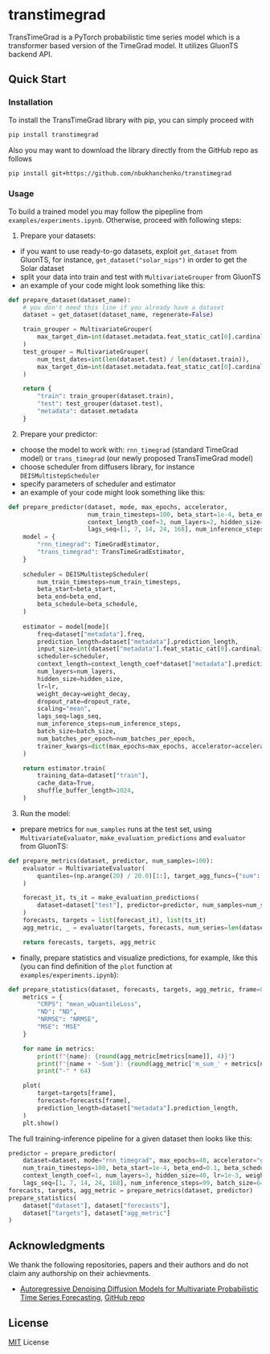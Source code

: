 # transtimegrad
TransTimeGrad is a PyTorch probabilistic time series model which is a transformer based version of the TimeGrad model. It utilizes GluonTS backend API.

## Quick Start
### Installation
To install the TransTimeGrad library with pip, you can simply proceed with

```bash
pip install transtimegrad
```

Also you may want to download the library directly from the GitHub repo as follows

```bash
pip install git+https://github.com/nbukhanchenko/transtimegrad
```

### Usage
To build a trained model you may follow the pipepline from `examples/experiments.ipynb`. Otherwise, proceed with following steps:
1. Prepare your datasets:
* if you want to use ready-to-go datasets, exploit `get_dataset` from GluonTS, for instance, `get_dataset("solar_nips")` in order to get the Solar dataset
* split your data into train and test with `MultivariateGrouper` from GluonTS
* an example of your code might look something like this:

```python
def prepare_dataset(dataset_name):
    # you don't need this line if you already have a dataset
    dataset = get_dataset(dataset_name, regenerate=False)

    train_grouper = MultivariateGrouper(
        max_target_dim=int(dataset.metadata.feat_static_cat[0].cardinality)
    )
    test_grouper = MultivariateGrouper(
        num_test_dates=int(len(dataset.test) / len(dataset.train)),
        max_target_dim=int(dataset.metadata.feat_static_cat[0].cardinality),
    )

    return {
        "train": train_grouper(dataset.train),
        "test": test_grouper(dataset.test),
        "metadata": dataset.metadata
    }
```

2. Prepare your predictor:
* choose the model to work with: `rnn_timegrad` (standard TimeGrad model) or `trans_timegrad` (our newly proposed TransTimeGrad model)
* choose scheduler from diffusers library, for instance `DEISMultistepScheduler`
* specify parameters of scheduler and estimator
* an example of your code might look something like this:

```python
def prepare_predictor(dataset, mode, max_epochs, accelerator,
                      num_train_timesteps=100, beta_start=1e-4, beta_end=0.1, beta_schedule="linear",
                      context_length_coef=3, num_layers=2, hidden_size=64, lr=1e-3, weight_decay=1e-8, dropout_rate=0.1,
                      lags_seq=[1, 7, 14, 24, 168], num_inference_steps=99, batch_size=64, num_batches_per_epoch=100):
    model = {
        "rnn_timegrad": TimeGradEstimator,
        "trans_timegrad": TransTimeGradEstimator,
    }
    
    scheduler = DEISMultistepScheduler(
        num_train_timesteps=num_train_timesteps,
        beta_start=beta_start,
        beta_end=beta_end,
        beta_schedule=beta_schedule,
    )
    
    estimator = model[mode](
        freq=dataset["metadata"].freq,
        prediction_length=dataset["metadata"].prediction_length,
        input_size=int(dataset["metadata"].feat_static_cat[0].cardinality),
        scheduler=scheduler,
        context_length=context_length_coef*dataset["metadata"].prediction_length,
        num_layers=num_layers,
        hidden_size=hidden_size,
        lr=lr,
        weight_decay=weight_decay,
        dropout_rate=dropout_rate,
        scaling="mean",
        lags_seq=lags_seq,
        num_inference_steps=num_inference_steps,
        batch_size=batch_size,
        num_batches_per_epoch=num_batches_per_epoch,
        trainer_kwargs=dict(max_epochs=max_epochs, accelerator=accelerator, devices="1"),
    )

    return estimator.train(
        training_data=dataset["train"],
        cache_data=True,
        shuffle_buffer_length=1024,
    )
```

3. Run the model:
* prepare metrics for `num_samples` runs at the test set, using `MultivariateEvaluator`, `make_evaluation_predictions` and `evaluator` from GluonTS:

```python
def prepare_metrics(dataset, predictor, num_samples=100):
    evaluator = MultivariateEvaluator(
        quantiles=(np.arange(20) / 20.0)[1:], target_agg_funcs={"sum": np.sum}
    )

    forecast_it, ts_it = make_evaluation_predictions(
        dataset=dataset["test"], predictor=predictor, num_samples=num_samples
    )
    forecasts, targets = list(forecast_it), list(ts_it)
    agg_metric, _ = evaluator(targets, forecasts, num_series=len(dataset["test"]))

    return forecasts, targets, agg_metric
```

* finally, prepare statistics and visualize predictions, for example, like this (you can find definition of the `plot` function at `examples/experiments.ipynb`):

```python
def prepare_statistics(dataset, forecasts, targets, agg_metric, frame=0):
    metrics = {
        "CRPS": "mean_wQuantileLoss",
        "ND": "ND",
        "NRMSE": "NRMSE",
        "MSE": "MSE"
    }

    for name in metrics:
        print(f"{name}: {round(agg_metric[metrics[name]], 4)}")
        print(f"{name + '-Sum'}: {round(agg_metric['m_sum_' + metrics[name]], 4)}")
        print("-" * 64)

    plot(
        target=targets[frame],
        forecast=forecasts[frame],
        prediction_length=dataset["metadata"].prediction_length,
    )
    plt.show()
```

The full training-inference pipeline for a given dataset then looks like this:

```python
predictor = prepare_predictor(
    dataset=dataset, mode="rnn_timegrad", max_epochs=40, accelerator="gpu",
    num_train_timesteps=100, beta_start=1e-4, beta_end=0.1, beta_schedule="linear",
    context_length_coef=1, num_layers=3, hidden_size=40, lr=1e-3, weight_decay=1e-8, dropout_rate=0.1,
    lags_seq=[1, 7, 14, 24, 168], num_inference_steps=99, batch_size=64, num_batches_per_epoch=100)
forecasts, targets, agg_metric = prepare_metrics(dataset, predictor)
prepare_statistics(
    dataset["dataset"], dataset["forecasts"],
    dataset["targets"], dataset["agg_metric"]
)
```

## Acknowledgments
We thank the following repositories, papers and their authors and do not claim any authorship on their achievments.

* [Autoregressive Denoising Diffusion Models for Multivariate Probabilistic Time Series Forecasting](https://arxiv.org/abs/2101.12072), [GitHub repo](https://github.com/zalandoresearch/pytorch-ts)

## License
[MIT]() License